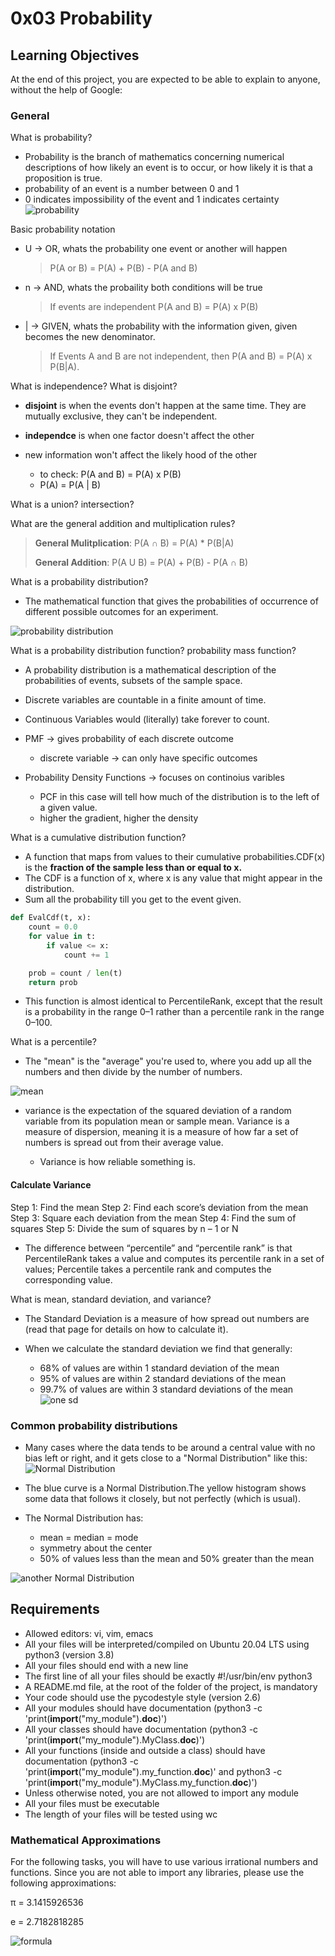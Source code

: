 # 0x03 Probability

## Learning Objectives

At the end of this project, you are expected to be able to explain to anyone, without the help of Google:

### General

What is probability?

- Probability is the branch of mathematics concerning numerical descriptions of how likely an event is to occur, or how likely it is that a proposition is true.
- probability of an event is a number between 0 and 1
- 0 indicates impossibility of the event and 1 indicates certainty
    ![probability](https://onlinestatbook.com/2/probability/graphics/simple_prob.gif)


Basic probability notation

- U -> OR, whats the probability one event or another will happen
  > P(A or B) = P(A) + P(B) - P(A and B)
- n -> AND, whats the probaility both conditions will be true
  > If events are independent P(A and B) = P(A) x P(B)
- | -> GIVEN, whats the probability with the information given, given becomes the new denominator.
  > If Events A and B are not independent, then P(A and B) = P(A) x P(B|A).

What is independence? What is disjoint?

- **disjoint** is when the events don't happen at the same time. They are mutually exclusive, they can't be independent.

- **independce** is when one factor doesn't affect the other
- new information won't affect the likely hood of the other
  - to check: P(A and B) = P(A) x P(B)
  - P(A) = P(A | B)

What is a union? intersection?

What are the general addition and multiplication rules?

> **General Mulitplication**:  P(A ∩ B) = P(A) * P(B|A)
>
> **General Addition**: P(A U B) = P(A) + P(B) - P(A ∩ B)

What is a probability distribution?

- The mathematical function that gives the probabilities of occurrence of different possible outcomes for an experiment.

![probability distribution](https://upload.wikimedia.org/wikipedia/commons/thumb/3/3a/Standard_deviation_diagram_micro.svg/200px-Standard_deviation_diagram_micro.svg.png)

What is a probability distribution function? probability mass function?

- A probability distribution is a mathematical description of the probabilities of events, subsets of the sample space.

- Discrete variables are countable in a finite amount of time.
- Continuous Variables would (literally) take forever to count.

- PMF -> gives probability of each discrete outcome
  - discrete variable -> can only have specific outcomes
- Probability Density Functions -> focuses on continoius varibles
  - PCF in this case will tell how much of the distribution is to the left of a given value.
  - higher the gradient, higher the density

What is a cumulative distribution function?

- A function that maps from values to their cumulative probabilities.CDF(x) is the **fraction of the sample less than or equal to x.**
- The CDF is a function of x, where x is any value that might appear in the distribution.
- Sum all the probability till you get to the event given.

```python
def EvalCdf(t, x):
    count = 0.0
    for value in t:
        if value <= x:
            count += 1

    prob = count / len(t)
    return prob
```

- This function is almost identical to PercentileRank, except that the result is a probability in the range 0–1 rather than a percentile rank in the range 0–100.

What is a percentile?

- The "mean" is the "average" you're used to, where you add up all the numbers and then divide by the number of numbers.

![mean](https://www.gstatic.com/education/formulas2/443397389/en/mean.svg)

- variance is the expectation of the squared deviation of a random variable from its population mean or sample mean. Variance is a measure of dispersion, meaning it is a measure of how far a set of numbers is spread out from their average value.
  
  - Variance is how reliable something is.

#### Calculate Variance

Step 1: Find the mean
Step 2: Find each score’s deviation from the mean
Step 3: Square each deviation from the mean
Step 4: Find the sum of squares
Step 5: Divide the sum of squares by n – 1 or N

- The difference between “percentile” and “percentile rank” is that PercentileRank takes a value and computes its percentile rank in a set of values; Percentile takes a percentile rank and computes the corresponding value.

What is mean, standard deviation, and variance?

- The Standard Deviation is a measure of how spread out numbers are (read that page for details on how to calculate it).

- When we calculate the standard deviation we find that generally:
  - 68% of values are within 1 standard deviation of the mean
  - 95% of values are within 2 standard deviations of the mean
  - 99.7% of values are within 3 standard deviations of the mean
  ![one sd](https://www.mathsisfun.com/data/images/normal-distrubution-3sds.svg)

### Common probability distributions

- Many cases where the data tends to be around a central value with no bias left or right, and it gets close to a "Normal Distribution" like this:
![Normal Distribution](https://www.mathsisfun.com/data/images/normal-distribution-1.svg)
- The blue curve is a Normal Distribution.The yellow histogram shows some data that
follows it closely, but not perfectly (which is usual).

- The Normal Distribution has:

  - mean = median = mode
  - symmetry about the center
  - 50% of values less than the mean and 50% greater than the mean

![another Normal Distribution](https://www.mathsisfun.com/data/images/normal-distribution-2.svg)

## Requirements

- Allowed editors: vi, vim, emacs
- All your files will be interpreted/compiled on Ubuntu 20.04 LTS using python3 (version 3.8)
- All your files should end with a new line
- The first line of all your files should be exactly #!/usr/bin/env python3
- A README.md file, at the root of the folder of the project, is mandatory
- Your code should use the pycodestyle style (version 2.6)
- All your modules should have documentation (python3 -c 'print(__import__("my_module").__doc__)')
- All your classes should have documentation (python3 -c 'print(__import__("my_module").MyClass.__doc__)')
- All your functions (inside and outside a class) should have documentation (python3 -c 'print(__import__("my_module").my_function.__doc__)' and python3 -c 'print(__import__("my_module").MyClass.my_function.__doc__)')
- Unless otherwise noted, you are not allowed to import any module
- All your files must be executable
- The length of your files will be tested using wc

### Mathematical Approximations

For the following tasks, you will have to use various irrational numbers and functions. Since you are not able to import any libraries, please use the following approximations:

π = 3.1415926536

e = 2.7182818285

![formula](https://holbertonintranet.s3.amazonaws.com/uploads/medias/2019/4/5e71204ca545072e8766.gif?X-Amz-Algorithm=AWS4-HMAC-SHA256&X-Amz-Credential=AKIARDDGGGOU5BHMTQX4%2F20220808%2Fus-east-1%2Fs3%2Faws4_request&X-Amz-Date=20220808T173152Z&X-Amz-Expires=86400&X-Amz-SignedHeaders=host&X-Amz-Signature=360deba8d6ddbacee657eb16ce0b3abbfee5b1d4bcd5813dbb6fde230f00a5e8)
